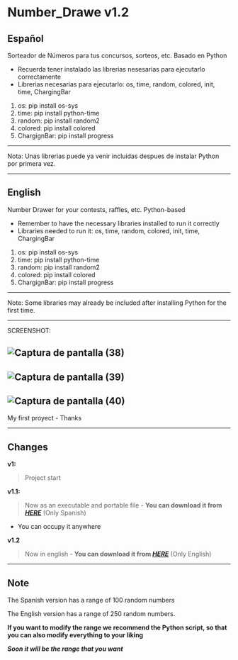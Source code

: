 # Number_Drawe v1.2
Español
----------------------------------------------------------------------------------
Sorteador de Números para tus concursos, sorteos, etc. Basado en Python 

- Recuerda tener instalado las librerias nesesarias para ejecutarlo correctamente
- Librerias necesarias para ejecutarlo: os, time, random, colored, init, time, ChargingBar
1. os: pip install os-sys
2. time: pip install python-time
3. random: pip install random2
4. colored: pip install colored
5. ChargignBar: pip install progress

____________________________________________________________________________________

Nota: Unas librerias puede ya venir incluidas despues de instalar Python por primera vez.


----------------------------------------------------------------------------------
English
----------------------------------------------------------------------------------
Number Drawer for your contests, raffles, etc. Python-based

- Remember to have the necessary libraries installed to run it correctly
- Libraries needed to run it: os, time, random, colored, init, time, ChargingBar
1. os: pip install os-sys
2. time: pip install python-time
3. random: pip install random2
4. colored: pip install colored
5. ChargignBar: pip install progress

____________________________________________________________________________________

Note: Some libraries may already be included after installing Python for the first time.

____________________________________________________________________________________



SCREENSHOT:

![Captura de pantalla (38)](https://user-images.githubusercontent.com/112715547/200113017-f48d55ff-65e1-4d74-9147-28a260d534e6.png)
----------------------------------------------------------------------------------
![Captura de pantalla (39)](https://user-images.githubusercontent.com/112715547/200113020-0a83c2cc-ca38-4770-9728-50b89c6349d6.png)
----------------------------------------------------------------------------------
![Captura de pantalla (40)](https://user-images.githubusercontent.com/112715547/200113021-644d4238-4236-4053-92b7-97c69cfe74d8.png)
----------------------------------------------------------------------------------


My first proyect - Thanks

----------------------------------------------------------------------------------
Changes
----------------------------------------------------------------------------------
**v1:**
> Project start

**v1.1:**
>  Now as an executable and portable file - 
**You can download it from [_HERE_](https://github.com/xGowther2102/Number_Drawe/raw/main/Number%20Drawe%20v1/Sorteador_es.zip)** (Only Spanish)
- You can occupy it anywhere

**v1.2**
>  Now in english - 
**You can download it from [_HERE_](https://github.com/xGowther2102/Number_Drawe/raw/main/Number%20Drawe%20v1/sorteador_en.zip)** (Only English)

----------------------------------------------------------------------------------
Note
----------------------------------------------------------------------------------

The Spanish version has a range of 100 random numbers

The English version has a range of 250 random numbers.

**If you want to modify the range we recommend the Python script, so that you can also modify everything to your liking**

_**Soon it will be the range that you want**_
